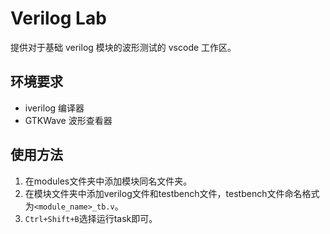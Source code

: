 # Verilog Lab

提供对于基础 verilog 模块的波形测试的 vscode 工作区。

## 环境要求

- iverilog 编译器
- GTKWave 波形查看器

## 使用方法

1. 在modules文件夹中添加模块同名文件夹。
2. 在模块文件夹中添加verilog文件和testbench文件，testbench文件命名格式为`<module_name>_tb.v`。
3. `Ctrl+Shift+B`选择运行task即可。 